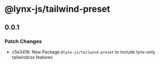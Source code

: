 # @lynx-js/tailwind-preset

## 0.0.1

### Patch Changes

- c5e3416: New Package `@lynx-js/tailwind-preset` to include lynx-only tailwindcss features

